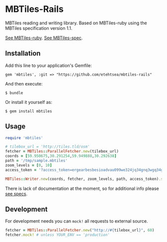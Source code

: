 # MBTiles-Rails

MBTiles reading and writing library. Based on MBTiles-ruby using the MBTiles specification
version 1.1.

[See MBTiles-ruby](https://github.com/etehtsea/mbtiles-ruby).
[See MBTiles-spec](https://github.com/mapbox/mbtiles-spec).

## Installation

Add this line to your application's Gemfile:

    gem 'mbtiles', :git => "https://github.com/etehtsea/mbtiles-rails"

And then execute:

    $ bundle

Or install it yourself as:

    $ gem install mbtiles

## Usage

```ruby
require 'mbtiles'

# tilebox_url = 'http://tiles.tld/osm'
fetcher = MBTiles::ParallelFetcher.new(tilebox_url)
coords = [59.950675,30.291254,59.949888,30.292638]
path = '/tmp/sample.mbtiles'
zoom_levels = [0, 10]
access_token = '?access_token=ergearbesbesioadvau099we324jq34gnq3wgq34g3.4gq34hgq3rbh'

MBTiles::Writer.new(coords, fetcher, zoom_levels, path, access_token).save
```

There is lack of documentation at the moment, so for additional info please
[see specs](https://github.com/etehtsea/mbtiles-ruby/tree/master/spec).

## Development
For development needs you can `mock!` all requests to external source.

``` ruby
fetcher = MBTiles::ParallelFetcher.new("http://#{tilebox_url}", 60)
fetcher.mock! # unless YOUR_ENV == 'production'
